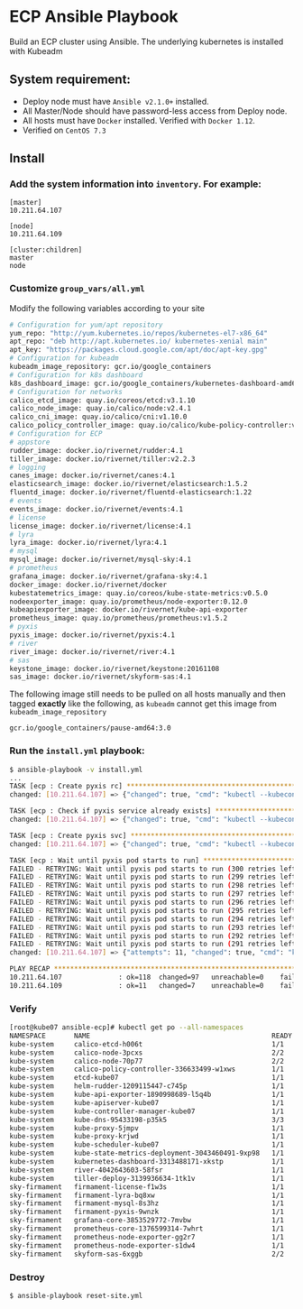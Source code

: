 # ECP Ansible Playbook
Build an ECP cluster using Ansible. The underlying kubernetes is installed with Kubeadm

## System requirement:
* Deploy node must have `Ansible v2.1.0+` installed.
* All Master/Node should have password-less access from Deploy node.
* All hosts must have `Docker` installed. Verified with `Docker 1.12`.
* Verified on `CentOS 7.3`

## Install
### Add the system information into `inventory`. For example:
```
[master]
10.211.64.107

[node]
10.211.64.109

[cluster:children]
master
node
```

### Customize ```group_vars/all.yml```
Modify the following variables according to your site
```sh
# Configuration for yum/apt repository
yum_repo: "http://yum.kubernetes.io/repos/kubernetes-el7-x86_64"
apt_repo: "deb http://apt.kubernetes.io/ kubernetes-xenial main"
apt_key: "https://packages.cloud.google.com/apt/doc/apt-key.gpg"
# Configuration for kubeadm
kubeadm_image_repository: gcr.io/google_containers
# Configuration for k8s dashboard
k8s_dashboard_image: gcr.io/google_containers/kubernetes-dashboard-amd64:v1.6.3
# Configuration for networks
calico_etcd_image: quay.io/coreos/etcd:v3.1.10
calico_node_image: quay.io/calico/node:v2.4.1
calico_cni_image: quay.io/calico/cni:v1.10.0
calico_policy_controller_image: quay.io/calico/kube-policy-controller:v0.7.0
# Configuration for ECP
# appstore
rudder_image: docker.io/rivernet/rudder:4.1
tiller_image: docker.io/rivernet/tiller:v2.2.3
# logging
canes_image: docker.io/rivernet/canes:4.1
elasticsearch_image: docker.io/rivernet/elasticsearch:1.5.2
fluentd_image: docker.io/rivernet/fluentd-elasticsearch:1.22
# events
events_image: docker.io/rivernet/events:4.1
# license
license_image: docker.io/rivernet/license:4.1
# lyra
lyra_image: docker.io/rivernet/lyra:4.1
# mysql
mysql_image: docker.io/rivernet/mysql-sky:4.1
# prometheus
grafana_image: docker.io/rivernet/grafana-sky:4.1
docker_image: docker.io/rivernet/docker
kubestatemetrics_image: quay.io/coreos/kube-state-metrics:v0.5.0
nodeexporter_image: quay.io/prometheus/node-exporter:0.12.0
kubeapiexporter_image: docker.io/rivernet/kube-api-exporter
prometheus_image: quay.io/prometheus/prometheus:v1.5.2
# pyxis
pyxis_image: docker.io/rivernet/pyxis:4.1
# river
river_image: docker.io/rivernet/river:4.1
# sas
keystone_image: docker.io/rivernet/keystone:20161108
sas_image: docker.io/rivernet/skyform-sas:4.1
```
The following image still needs to be pulled on all hosts manually and then tagged **exactly** like the following, as ``kubeadm`` cannot get this image from ``kubeadm_image_repository``

```gcr.io/google_containers/pause-amd64:3.0```

### Run the `install.yml` playbook:
```sh
$ ansible-playbook -v install.yml
...
TASK [ecp : Create pyxis rc] ************************************************************************************************************
changed: [10.211.64.107] => {"changed": true, "cmd": "kubectl --kubeconfig=/etc/kubernetes/admin.conf create -f /etc/kubernetes/ecp/pyxis/pyxis-controller.yaml", "delta": "0:00:00.249539", "end": "2017-10-20 21:35:58.130390", "rc": 0, "start": "2017-10-20 21:35:57.880851", "stderr": "", "stderr_lines": [], "stdout": "replicationcontroller \"firmament-pyxis\" created", "stdout_lines": ["replicationcontroller \"firmament-pyxis\" created"]}

TASK [ecp : Check if pyxis service already exists] **************************************************************************************
changed: [10.211.64.107] => {"changed": true, "cmd": "kubectl --kubeconfig=/etc/kubernetes/admin.conf get svc --namespace=sky-firmament | grep firmament-pyxis", "delta": "0:00:00.124027", "end": "2017-10-20 21:35:58.593534", "failed": false, "failed_when_result": false, "rc": 1, "start": "2017-10-20 21:35:58.469507", "stderr": "", "stderr_lines": [], "stdout": "", "stdout_lines": []}

TASK [ecp : Create pyxis svc] ***********************************************************************************************************
changed: [10.211.64.107] => {"changed": true, "cmd": "kubectl --kubeconfig=/etc/kubernetes/admin.conf create -f /etc/kubernetes/ecp/pyxis/pyxis-service.yaml", "delta": "0:00:00.176530", "end": "2017-10-20 21:35:59.037876", "rc": 0, "start": "2017-10-20 21:35:58.861346", "stderr": "", "stderr_lines": [], "stdout": "service \"pyxis-firmament-com\" created", "stdout_lines": ["service \"pyxis-firmament-com\" created"]}

TASK [ecp : Wait until pyxis pod starts to run] *****************************************************************************************
FAILED - RETRYING: Wait until pyxis pod starts to run (300 retries left).
FAILED - RETRYING: Wait until pyxis pod starts to run (299 retries left).
FAILED - RETRYING: Wait until pyxis pod starts to run (298 retries left).
FAILED - RETRYING: Wait until pyxis pod starts to run (297 retries left).
FAILED - RETRYING: Wait until pyxis pod starts to run (296 retries left).
FAILED - RETRYING: Wait until pyxis pod starts to run (295 retries left).
FAILED - RETRYING: Wait until pyxis pod starts to run (294 retries left).
FAILED - RETRYING: Wait until pyxis pod starts to run (293 retries left).
FAILED - RETRYING: Wait until pyxis pod starts to run (292 retries left).
FAILED - RETRYING: Wait until pyxis pod starts to run (291 retries left).
changed: [10.211.64.107] => {"attempts": 11, "changed": true, "cmd": "kubectl --kubeconfig=/etc/kubernetes/admin.conf get po --namespace=sky-firmament | grep firmament-pyxis", "delta": "0:00:00.172916", "end": "2017-10-20 21:36:54.492635", "rc": 0, "start": "2017-10-20 21:36:54.319719", "stderr": "", "stderr_lines": [], "stdout": "firmament-pyxis-9wnzk              1/1       Running   0          56s", "stdout_lines": ["firmament-pyxis-9wnzk              1/1       Running   0          56s"]}

PLAY RECAP ******************************************************************************************************************************
10.211.64.107              : ok=118  changed=97   unreachable=0    failed=0
10.211.64.109              : ok=11   changed=7    unreachable=0    failed=0
```

### Verify
```sh
[root@kube07 ansible-ecp]# kubectl get po --all-namespaces
NAMESPACE       NAME                                             READY     STATUS    RESTARTS   AGE
kube-system     calico-etcd-h006t                                1/1       Running   0          11m
kube-system     calico-node-3pcxs                                2/2       Running   0          11m
kube-system     calico-node-70p77                                2/2       Running   1          9m
kube-system     calico-policy-controller-336633499-w1xws         1/1       Running   0          11m
kube-system     etcd-kube07                                      1/1       Running   0          11m
kube-system     helm-rudder-1209115447-c745p                     1/1       Running   0          7m
kube-system     kube-api-exporter-1890998689-l5q4b               1/1       Running   0          7m
kube-system     kube-apiserver-kube07                            1/1       Running   0          11m
kube-system     kube-controller-manager-kube07                   1/1       Running   0          11m
kube-system     kube-dns-95433198-p35k5                          3/3       Running   0          11m
kube-system     kube-proxy-5jmpv                                 1/1       Running   0          9m
kube-system     kube-proxy-krjwd                                 1/1       Running   0          11m
kube-system     kube-scheduler-kube07                            1/1       Running   0          10m
kube-system     kube-state-metrics-deployment-3043460491-9xp98   1/1       Running   0          7m
kube-system     kubernetes-dashboard-3313488171-xkstp            1/1       Running   0          9m
kube-system     river-4042643603-58fsr                           1/1       Running   0          7m
kube-system     tiller-deploy-3139936634-1tk1v                   1/1       Running   0          7m
sky-firmament   firmament-license-f1w3s                          1/1       Running   0          9m
sky-firmament   firmament-lyra-bq8xw                             1/1       Running   0          8m
sky-firmament   firmament-mysql-8s3hz                            1/1       Running   0          6m
sky-firmament   firmament-pyxis-9wnzk                            1/1       Running   0          4m
sky-firmament   grafana-core-3853529772-7mvbw                    1/1       Running   0          7m
sky-firmament   prometheus-core-1376599314-7whrt                 1/1       Running   0          7m
sky-firmament   prometheus-node-exporter-gg2r7                   1/1       Running   0          7m
sky-firmament   prometheus-node-exporter-s1dw4                   1/1       Running   0          7m
sky-firmament   skyform-sas-6xggb                                2/2       Running   0          5m

```

### Destroy
```sh
$ ansible-playbook reset-site.yml
```
